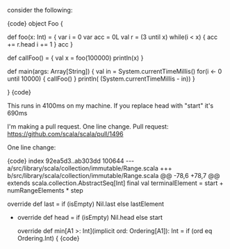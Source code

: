 consider the following:

{code}
object Foo {

  def foo(x: Int) = {
    var i = 0
    var acc = 0L
    val r = (3 until x)
    while(i < x) {
      acc += r.head
      i += 1
    }
    acc
  }

  def callFoo() = {
    val x = foo(100000)
    println(x)
  }
    

  def main(args: Array[String]) {
    val in = System.currentTimeMillis()
    for(i <- 0 until 10000) {
      callFoo()
    }
    println( (System.currentTimeMillis - in))
  }

}
{code}

This runs in 4100ms on my machine. If you replace head with "start" it's 690ms

I'm making a pull request. One line change.
Pull request: https://github.com/scala/scala/pull/1496

One line change:

{code}
index 92ea5d3..ab303dd 100644
--- a/src/library/scala/collection/immutable/Range.scala
+++ b/src/library/scala/collection/immutable/Range.scala
@@ -78,6 +78,7 @@ extends scala.collection.AbstractSeq[Int]
   final val terminalElement = start + numRangeElements * step
 
   override def last = if (isEmpty) Nil.last else lastElement
+  override def head = if (isEmpty) Nil.head else start
 
   override def min[A1 >: Int](implicit ord: Ordering[A1]): Int =
     if (ord eq Ordering.Int) {
{code}
